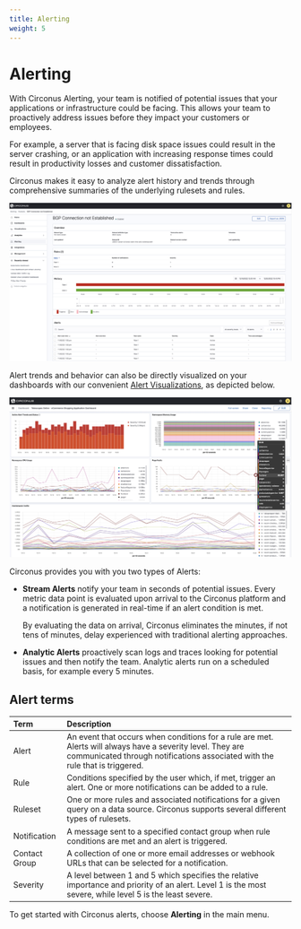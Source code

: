 ```yaml
---
title: Alerting
weight: 5
---
```


# Alerting

With Circonus Alerting, your team is notified of potential issues that your applications or infrastructure could be facing. This allows your team to proactively address issues before they impact your customers or employees.

For example, a server that is facing disk space issues could result in the server crashing, or an application with increasing response times could result in productivity losses and customer dissatisfaction.

Circonus makes it easy to analyze alert history and trends through comprehensive summaries of the underlying rulesets and rules.

![Example of Ruleset active alerts](../img/alerting-ruleset_active_alerts.png)

Alert trends and behavior can also be directly visualized on your dashboards with our convenient [Alert Visualizations](/circonus3/visualizations/alerts/), as depicted below.

![Circonus provides a true single pane of glass in its dashboards ](../img/dashboard-app_perf_alert.png)

Circonus provides you with you two types of Alerts:

- **Stream Alerts** notify your team in seconds of potential issues. Every metric data point is evaluated upon arrival to the Circonus platform and a notification is generated in real-time if an alert condition is met.

  By evaluating the data on arrival, Circonus eliminates the minutes, if not tens of minutes, delay experienced with traditional alerting approaches.

- **Analytic Alerts** proactively scan logs and traces looking for potential issues and then notify the team. Analytic alerts run on a scheduled basis, for example every 5 minutes.

## Alert terms

| Term          | Description                                                                                                                                                                                |
| :------------ | :----------------------------------------------------------------------------------------------------------------------------------------------------------------------------------------- |
| Alert         | An event that occurs when conditions for a rule are met. Alerts will always have a severity level. They are communicated through notifications associated with the rule that is triggered. |
| Rule          | Conditions specified by the user which, if met, trigger an alert. One or more notifications can be added to a rule.                                                                        |
| Ruleset       | One or more rules and associated notifications for a given query on a data source. Circonus supports several different types of rulesets.                                                  |
| Notification  | A message sent to a specified contact group when rule conditions are met and an alert is triggered.                                                                                        |
| Contact Group | A collection of one or more email addresses or webhook URLs that can be selected for a notification.                                                                                       |
| Severity      | A level between 1 and 5 which specifies the relative importance and priority of an alert. Level 1 is the most severe, while level 5 is the least severe.                                   |

To get started with Circonus alerts, choose **Alerting** in the main menu.
